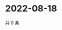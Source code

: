 # 2022-08-18

共 0 条

<!-- BEGIN WEIBO -->
<!-- 最后更新时间 Thu Aug 18 2022 06:15:56 GMT+0800 (China Standard Time) -->

<!-- END WEIBO -->
